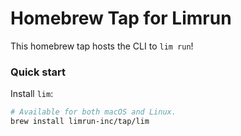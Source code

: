 # Homebrew Tap for Limrun

This homebrew tap hosts the CLI to `lim run`!

### Quick start

Install `lim`:

```bash
# Available for both macOS and Linux.
brew install limrun-inc/tap/lim
```
